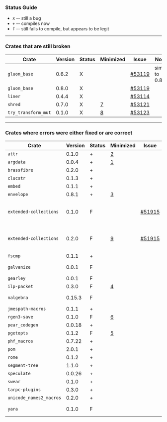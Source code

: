 ### Status Guide

- `X` -- still a bug
- `+` -- compiles now
- `F` -- still fails to compile, but appears to be legit

---

### Crates that are still broken

| Crate                  | Version | Status | Minimized | Issue      | Notes |
| -----                  | ---     | ---    | ---       | ---        | ---   |
| `gluon_base`           | 0.6.2   | X      |           | [#53119][] | similar to 0.8.0 |
| `gluon_base`           | 0.8.0   | X      |           | [#53119][] | |
| `liner`                | 0.4.4   | X      |           | [#53114][] | |
| `shred`                | 0.7.0   | X      | [7][]     | [#53121][] | |
| `try_transform_mut`    | 0.1.0   | X      | [8][]     | [#53123][] | |

---

### Crates where errors were either fixed or are correct

| Crate                  | Version | Status | Minimized | Issue      | Notes |
| -----                  | ---     | ---    | ---       | ---        | ---   |
| `attr`                 | 0.1.0   | +      | [2][]     |            | |
| `argdata`              | 0.0.4   | +      | [1][]     |            | |
| `brassfibre`           | 0.2.0   | +      |           |            | |
| `clucstr`              | 0.1.3   | +      |           |            | |
| `embed`                | 0.1.1   | +      |           |            | |
| `envelope`             | 0.8.1   | +      | [3][]     |            | |
| `extended-collections` | 0.1.0   | F      |           | [#51915][] | wants a more aggressive 2PB |
| `extended-collections` | 0.2.0   | F      | [9][]     | [#51915][] | wants a more aggressive 2PB |
| `fscmp`                | 0.1.1   | +      |           |            | |
| `galvanize`            | 0.0.1   | F      |           |            | [#52059][] (diagnostics) |
| `gearley`              | 0.0.1   | F      |           |            | |
| `ilp-packet`           | 0.3.0   | F      | [4][]     |            | |
| `nalgebra`             | 0.15.3  | F      |           |            | #47349 (diagnostic) |
| `jmespath-macros`      | 0.1.1   | +      |           |            | |
| `rgen3-save`           | 0.1.0   | F      | [6][]     |            | |
| `pear_codegen`         | 0.0.18  | +      |           |            | |
| `pgetopts`             | 0.1.2   | F      | [5][]     |            | |
| `phf_macros`           | 0.7.22  | +      |           |            | |
| `pom`                  | 2.0.1   | +      |           |            | |
| `rome`                 | 0.1.2   | +      |           |            | |
| `segment-tree`         | 1.1.0   | +      |           |            | |
| `speculate`            | 0.0.26  | +      |           |            | |
| `swear`                | 0.1.0   | +      |           |            | |
| `tarpc-plugins`        | 0.3.0   | +      |           |            | |
| `unicode_names2_macros` | 0.2.0  | +      |           |            | |
| `yara`                 | 0.1.0   | F      |           |            | [#52059][] (diagnostics) |


[1]: https://play.rust-lang.org/?gist=1e7555092563371569caadb0d35b897c&version=nightly&mode=debug&edition=2015
[2]: https://play.rust-lang.org/?gist=46146e256a3e138cbd42d0ee34b43571&version=nightly&mode=debug&edition=2015
[3]: https://play.rust-lang.org/?gist=d3eedb59571edff7d7ff0975c44e8faa&version=nightly&mode=debug&edition=2015
[4]: https://play.rust-lang.org/?gist=fcd15716ab77c5aaf787471a87beebb2&version=nightly&mode=debug&edition=2015
[5]: https://play.rust-lang.org/?gist=8c34aede2762d2bb408f98a0e004f514&version=nightly&mode=debug&edition=2015
[#53114]: https://github.com/rust-lang/rust/issues/53114
[#53119]: https://github.com/rust-lang/rust/issues/53119
[6]: https://play.rust-lang.org/?gist=104d7f51c89e5d6b332dfd7e9090d6a2&version=nightly&mode=debug&edition=2015
[7]: https://gist.github.com/nikomatsakis/e795e4f05bf7119540f351927e1965e6
[8]: https://play.rust-lang.org/?gist=018e37797b3965890528ef25791bce50&version=nightly&mode=debug&edition=2015
[#52059]: https://github.com/rust-lang/rust/issues/52059
[#53121]: https://github.com/rust-lang/rust/issues/53121
[#53123]: https://github.com/rust-lang/rust/issues/53123
[#51915]: https://github.com/rust-lang/rust/issues/51915
[9]: https://play.rust-lang.org/?gist=0265b0131f94793854ab1b7b1c96369e&version=nightly&mode=debug&edition=2015
